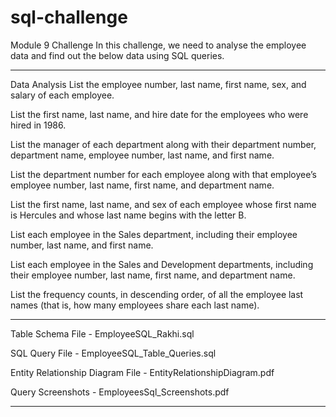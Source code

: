 # sql-challenge
Module 9 Challenge
In this challenge, we need to analyse the employee data and find out the below data using SQL queries. 

----
Data Analysis
List the employee number, last name, first name, sex, and salary of each employee.

List the first name, last name, and hire date for the employees who were hired in 1986.

List the manager of each department along with their department number, department name, employee number, last name, and first name.

List the department number for each employee along with that employee’s employee number, last name, first name, and department name.

List the first name, last name, and sex of each employee whose first name is Hercules and whose last name begins with the letter B.

List each employee in the Sales department, including their employee number, last name, and first name.

List each employee in the Sales and Development departments, including their employee number, last name, first name, and department name.

List the frequency counts, in descending order, of all the employee last names (that is, how many employees share each last name).

----
Table Schema File                -  EmployeeSQL_Rakhi.sql

SQL Query File                   -  EmployeeSQL_Table_Queries.sql

Entity Relationship Diagram File - EntityRelationshipDiagram.pdf

Query Screenshots                - EmployeesSql_Screenshots.pdf

----





